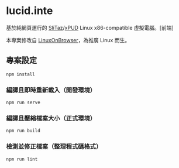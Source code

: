 # lucid.inte

基於純網頁運行的 [SliTaz](https://www.slitaz.org)/[xPUD](http://www.xpud.org) Linux x86-compatible 虛擬電腦。[前端]

本專案修改自 [LinuxOnBrowser](http://github.com/supersonictw/lob)，為推廣 Linux 而生。

## 專案設定

```
npm install
```

### 編譯且即時重新載入（開發環境）

```
npm run serve
```

### 編譯且壓縮檔案大小（正式環境）

```
npm run build
```

### 檢測並修正檔案（整理程式碼格式）

```
npm run lint
```
